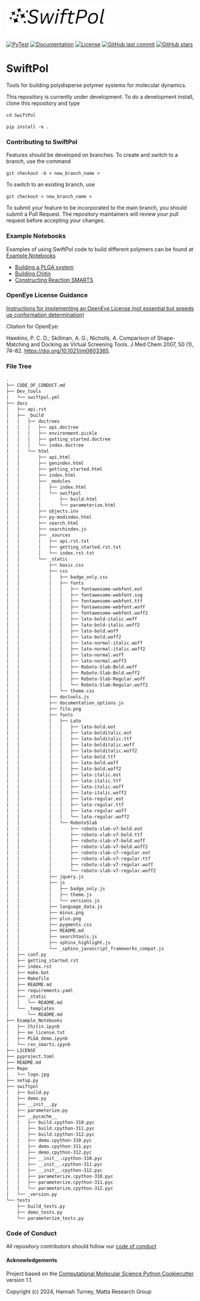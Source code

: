 ![title](Repo/logo.jpg)

[![PyTest](https://github.com/matta-research-group/SwiftPol/actions/workflows/SwiftPol_tests.yml/badge.svg)](https://github.com/matta-research-group/SwiftPol/actions/workflows/SwiftPol_tests.yml)
[![Documentation](https://img.shields.io/badge/Documentation-Online-brightgreen)](https://matta-research-group.github.io/SwiftPol)
[![License](https://img.shields.io/badge/license-BSD--3--Clause-blue.svg)](https://github.com/yourusername/yourrepository/blob/main/LICENSE)
[![GitHub last commit](https://img.shields.io/github/last-commit/matta-research-group/SwiftPol)](https://github.com/matta-research-group/SwiftPol/commits/main)
[![GitHub stars](https://img.shields.io/github/stars/matta-research-group/SwiftPol)](https://github.com/matta-research-group/SwiftPol/stargazers)


# SwiftPol
Tools for building polydisperse polymer systems for molecular dynamics.

This repository is currently under development. To do a development install, clone this repository and type

`cd SwiftPol`

`pip install -e .`

### Contributing to SwiftPol

Features should be developed on branches. To create and switch to a branch, use the command

`git checkout -b < new_branch_name >`

To switch to an existing branch, use

`git checkout < new_branch_name >`

To submit your feature to be incorporated to the main branch, you should submit a Pull Request. The repository maintainers will review your pull request before accepting your changes.

### Example Notebooks
Examples of using SwiftPol code to build different polymers can be found at [Example Notebooks](Example_Notebooks/)
-  [Building a PLGA system](Example_Notebooks/PLGA_demo.ipynb)
-  [Building Chitin](Example_Notebooks/Chitin.ipynb)
-  [Constructing Reaction SMARTS](Example_Notebooks/rxn_smarts.ipynb)

### OpenEye License Guidance
[Instructions for implementing an OpenEye License (not essential but speeds up conformation determination)](https://docs.eyesopen.com/toolkits/python/quickstart-python/license.html)

Citation for OpenEye:

Hawkins, P. C. D.; Skillman, A. G.; Nicholls, A. Comparison of Shape-Matching and Docking as Virtual Screening Tools. J Med Chem 2007, 50 (1), 74–82. https://doi.org/10.1021/jm0603365.

### File Tree
```
.
├── CODE_OF_CONDUCT.md
├── Dev_tools
│   └── swiftpol.yml
├── docs
│   ├── api.rst
│   ├── _build
│   │   ├── doctrees
│   │   │   ├── api.doctree
│   │   │   ├── environment.pickle
│   │   │   ├── getting_started.doctree
│   │   │   └── index.doctree
│   │   └── html
│   │       ├── api.html
│   │       ├── genindex.html
│   │       ├── getting_started.html
│   │       ├── index.html
│   │       ├── _modules
│   │       │   ├── index.html
│   │       │   └── swiftpol
│   │       │       ├── build.html
│   │       │       └── parameterize.html
│   │       ├── objects.inv
│   │       ├── py-modindex.html
│   │       ├── search.html
│   │       ├── searchindex.js
│   │       ├── _sources
│   │       │   ├── api.rst.txt
│   │       │   ├── getting_started.rst.txt
│   │       │   └── index.rst.txt
│   │       └── _static
│   │           ├── basic.css
│   │           ├── css
│   │           │   ├── badge_only.css
│   │           │   ├── fonts
│   │           │   │   ├── fontawesome-webfont.eot
│   │           │   │   ├── fontawesome-webfont.svg
│   │           │   │   ├── fontawesome-webfont.ttf
│   │           │   │   ├── fontawesome-webfont.woff
│   │           │   │   ├── fontawesome-webfont.woff2
│   │           │   │   ├── lato-bold-italic.woff
│   │           │   │   ├── lato-bold-italic.woff2
│   │           │   │   ├── lato-bold.woff
│   │           │   │   ├── lato-bold.woff2
│   │           │   │   ├── lato-normal-italic.woff
│   │           │   │   ├── lato-normal-italic.woff2
│   │           │   │   ├── lato-normal.woff
│   │           │   │   ├── lato-normal.woff2
│   │           │   │   ├── Roboto-Slab-Bold.woff
│   │           │   │   ├── Roboto-Slab-Bold.woff2
│   │           │   │   ├── Roboto-Slab-Regular.woff
│   │           │   │   └── Roboto-Slab-Regular.woff2
│   │           │   └── theme.css
│   │           ├── doctools.js
│   │           ├── documentation_options.js
│   │           ├── file.png
│   │           ├── fonts
│   │           │   ├── Lato
│   │           │   │   ├── lato-bold.eot
│   │           │   │   ├── lato-bolditalic.eot
│   │           │   │   ├── lato-bolditalic.ttf
│   │           │   │   ├── lato-bolditalic.woff
│   │           │   │   ├── lato-bolditalic.woff2
│   │           │   │   ├── lato-bold.ttf
│   │           │   │   ├── lato-bold.woff
│   │           │   │   ├── lato-bold.woff2
│   │           │   │   ├── lato-italic.eot
│   │           │   │   ├── lato-italic.ttf
│   │           │   │   ├── lato-italic.woff
│   │           │   │   ├── lato-italic.woff2
│   │           │   │   ├── lato-regular.eot
│   │           │   │   ├── lato-regular.ttf
│   │           │   │   ├── lato-regular.woff
│   │           │   │   └── lato-regular.woff2
│   │           │   └── RobotoSlab
│   │           │       ├── roboto-slab-v7-bold.eot
│   │           │       ├── roboto-slab-v7-bold.ttf
│   │           │       ├── roboto-slab-v7-bold.woff
│   │           │       ├── roboto-slab-v7-bold.woff2
│   │           │       ├── roboto-slab-v7-regular.eot
│   │           │       ├── roboto-slab-v7-regular.ttf
│   │           │       ├── roboto-slab-v7-regular.woff
│   │           │       └── roboto-slab-v7-regular.woff2
│   │           ├── jquery.js
│   │           ├── js
│   │           │   ├── badge_only.js
│   │           │   ├── theme.js
│   │           │   └── versions.js
│   │           ├── language_data.js
│   │           ├── minus.png
│   │           ├── plus.png
│   │           ├── pygments.css
│   │           ├── README.md
│   │           ├── searchtools.js
│   │           ├── sphinx_highlight.js
│   │           └── _sphinx_javascript_frameworks_compat.js
│   ├── conf.py
│   ├── getting_started.rst
│   ├── index.rst
│   ├── make.bat
│   ├── Makefile
│   ├── README.md
│   ├── requirements.yaml
│   ├── _static
│   │   └── README.md
│   └── _templates
│       └── README.md
├── Example_Notebooks
│   ├── Chitin.ipynb
│   ├── oe_license.txt
│   ├── PLGA_demo.ipynb
│   └── rxn_smarts.ipynb
├── LICENSE
├── pyproject.toml
├── README.md
├── Repo
│   └── logo.jpg
├── setup.py
├── swiftpol
│   ├── build.py
│   ├── demo.py
│   ├── __init__.py
│   ├── parameterize.py
│   ├── __pycache__
│   │   ├── build.cpython-310.pyc
│   │   ├── build.cpython-311.pyc
│   │   ├── build.cpython-312.pyc
│   │   ├── demo.cpython-310.pyc
│   │   ├── demo.cpython-311.pyc
│   │   ├── demo.cpython-312.pyc
│   │   ├── __init__.cpython-310.pyc
│   │   ├── __init__.cpython-311.pyc
│   │   ├── __init__.cpython-312.pyc
│   │   ├── parameterize.cpython-310.pyc
│   │   ├── parameterize.cpython-311.pyc
│   │   └── parameterize.cpython-312.pyc
│   └── _version.py
└── tests
    ├── build_tests.py
    ├── demo_tests.py
    └── parameterize_tests.py
```

### Code of Conduct
All repository contributors should follow our [code of conduct](CODE_OF_CONDUCT.md)

#### Acknowledgements
Project based on the 
[Computational Molecular Science Python Cookiecutter](https://github.com/molssi/cookiecutter-cms) version 1.1.

Copyright (c) 2024, Hannah Turney, Matta Research Group

